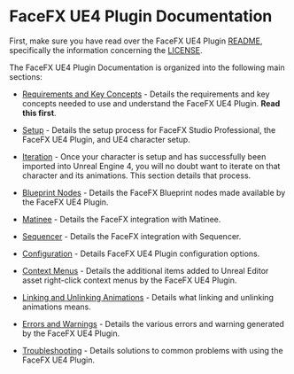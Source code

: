 FaceFX UE4 Plugin Documentation
===============================

First, make sure you have read over the FaceFX UE4 Plugin [README](../README.md), specifically the information concerning the [LICENSE](../LICENSE.md).

The FaceFX UE4 Plugin Documentation is organized into the following main sections:

+ [Requirements and Key Concepts](RequirementsAndKeyConcepts.md) - Details the requirements and key concepts needed to use and understand the FaceFX UE4 Plugin. **Read this first**.

+ [Setup](Setup.md) - Details the setup process for FaceFX Studio Professional, the FaceFX UE4 Plugin, and UE4 character setup.

+ [Iteration](Iteration.md) - Once your character is setup and has successfully been imported into Unreal Engine 4, you will no doubt want to iterate on that character and its animations. This section details that process.

+ [Blueprint Nodes](BlueprintNodes.md) - Details the FaceFX Blueprint nodes made available by the FaceFX UE4 Plugin.

+ [Matinee](Matinee.md) - Details the FaceFX integration with Matinee.

+ [Sequencer](Sequencer.md) - Details the FaceFX integration with Sequencer.

+ [Configuration](Configuration.md) - Details FaceFX UE4 Plugin configuration options.

+ [Context Menus](ContextMenus.md) - Details the additional items added to Unreal Editor asset right-click context menus by the FaceFX UE4 Plugin.

+ [Linking and Unlinking Animations](LinkingAndUnlinkingAnimations.md) - Details what linking and unlinking animations means.

+ [Errors and Warnings](ErrorsAndWarnings.md) - Details the various errors and warning generated by the FaceFX UE4 Plugin.

+ [Troubleshooting](Troubleshooting.md) - Details solutions to common problems with using the FaceFX UE4 Plugin.
